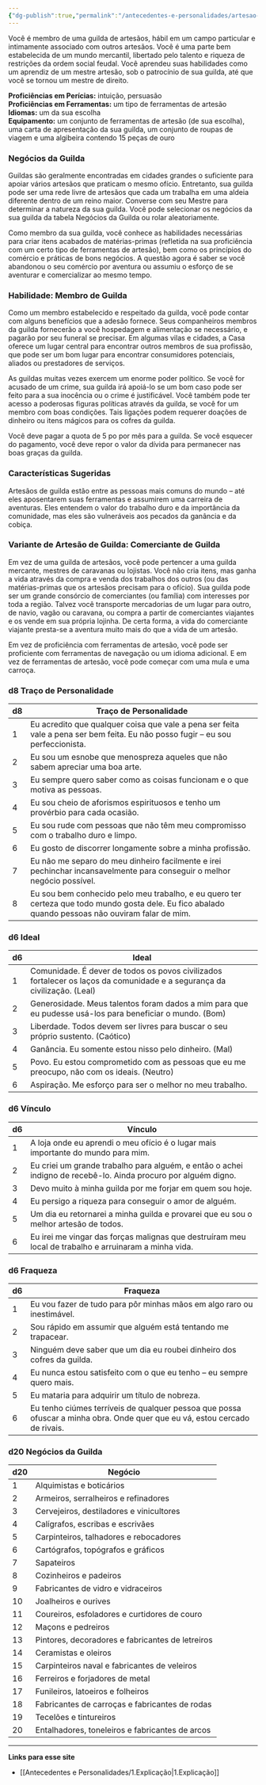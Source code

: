 ```yaml
---
{"dg-publish":true,"permalink":"/antecedentes-e-personalidades/artesao-de-guilda/","tags":["Antecedentes Artesão_de_guilda"],"created":"2024-07-23T08:29:11.000-03:00"}
---
```


Você é membro de uma guilda de artesãos, hábil em um campo particular e intimamente associado com outros artesãos. Você é uma parte bem estabelecida de um mundo mercantil, libertado pelo talento e riqueza de restrições da ordem social feudal. Você aprendeu suas habilidades como um aprendiz de um mestre artesão, sob o patrocínio de sua guilda, até que você se tornou um mestre de direito.

**Proficiências em Perícias:** intuição, persuasão  
**Proficiências em Ferramentas:** um tipo de ferramentas de artesão  
**Idiomas:** um da sua escolha  
**Equipamento:** um conjunto de ferramentas de artesão (de sua escolha), uma carta de apresentação da sua guilda, um conjunto de roupas de viagem e uma algibeira contendo 15 peças de ouro

### Negócios da Guilda
Guildas são geralmente encontradas em cidades grandes o suficiente para apoiar vários artesãos que praticam o mesmo ofício. Entretanto, sua guilda pode ser uma rede livre de artesãos que cada um trabalha em uma aldeia diferente dentro de um reino maior. Converse com seu Mestre para determinar a natureza da sua guilda. Você pode selecionar os negócios da sua guilda da tabela Negócios da Guilda ou rolar aleatoriamente.

Como membro da sua guilda, você conhece as habilidades necessárias para criar itens acabados de matérias-primas (refletida na sua proficiência com um certo tipo de ferramentas de artesão), bem como os princípios do comércio e práticas de bons negócios. A questão agora é saber se você abandonou o seu comércio por aventura ou assumiu o esforço de se aventurar e comercializar ao mesmo tempo.

### Habilidade: Membro de Guilda
Como um membro estabelecido e respeitado da guilda, você pode contar com alguns benefícios que a adesão fornece. Seus companheiros membros da guilda fornecerão a você hospedagem e alimentação se necessário, e pagarão por seu funeral se precisar. Em algumas vilas e cidades, a Casa oferece um lugar central para encontrar outros membros de sua profissão, que pode ser um bom lugar para encontrar consumidores potenciais, aliados ou prestadores de serviços.

As guildas muitas vezes exercem um enorme poder político. Se você for acusado de um crime, sua guilda irá apoiá-lo se um bom caso pode ser feito para a sua inocência ou o crime é justificável. Você também pode ter acesso a poderosas figuras políticas através da guilda, se você for um membro com boas condições. Tais ligações podem requerer doações de dinheiro ou itens mágicos para os cofres da guilda.

Você deve pagar a quota de 5 po por mês para a guilda. Se você esquecer do pagamento, você deve repor o valor da dívida para permanecer nas boas graças da guilda.

### Características Sugeridas
Artesãos de guilda estão entre as pessoas mais comuns do mundo – até eles aposentarem suas ferramentas e assumirem uma carreira de aventuras. Eles entendem o valor do trabalho duro e da importância da comunidade, mas eles são vulneráveis aos pecados da ganância e da cobiça.

### Variante de Artesão de Guilda: Comerciante de Guilda
Em vez de uma guilda de artesãos, você pode pertencer a uma guilda mercante, mestres de caravanas ou lojistas. Você não cria itens, mas ganha a vida através da compra e venda dos trabalhos dos outros (ou das matérias-primas que os artesãos precisam para o ofício). Sua guilda pode ser um grande consórcio de comerciantes (ou família) com interesses por toda a região. Talvez você transporte mercadorias de um lugar para outro, de navio, vagão ou caravana, ou compra a partir de comerciantes viajantes e os vende em sua própria lojinha. De certa forma, a vida do comerciante viajante presta-se a aventura muito mais do que a vida de um artesão.

Em vez de proficiência com ferramentas de artesão, você pode ser proficiente com ferramentas de navegação ou um idioma adicional. E em vez de ferramentas de artesão, você pode começar com uma mula e uma carroça.

### d8 Traço de Personalidade

| d8  | Traço de Personalidade                                                                                                                             |
| --- | -------------------------------------------------------------------------------------------------------------------------------------------------- |
| 1   | Eu acredito que qualquer coisa que vale a pena ser feita vale a pena ser bem feita. Eu não posso fugir – eu sou perfeccionista.                    |
| 2   | Eu sou um esnobe que menospreza aqueles que não sabem apreciar uma boa arte.                                                                       |
| 3   | Eu sempre quero saber como as coisas funcionam e o que motiva as pessoas.                                                                          |
| 4   | Eu sou cheio de aforismos espirituosos e tenho um provérbio para cada ocasião.                                                                     |
| 5   | Eu sou rude com pessoas que não têm meu compromisso com o trabalho duro e limpo.                                                                   |
| 6   | Eu gosto de discorrer longamente sobre a minha profissão.                                                                                          |
| 7   | Eu não me separo do meu dinheiro facilmente e irei pechinchar incansavelmente para conseguir o melhor negócio possível.                            |
| 8   | Eu sou bem conhecido pelo meu trabalho, e eu quero ter certeza que todo mundo gosta dele. Eu fico abalado quando pessoas não ouviram falar de mim. |

### d6 Ideal

| d6  | Ideal                                                                                                                    |
| --- | ------------------------------------------------------------------------------------------------------------------------ |
| 1   | Comunidade. É dever de todos os povos civilizados fortalecer os laços da comunidade e a segurança da civilização. (Leal) |
| 2   | Generosidade. Meus talentos foram dados a mim para que eu pudesse usá-los para beneficiar o mundo. (Bom)                 |
| 3   | Liberdade. Todos devem ser livres para buscar o seu próprio sustento. (Caótico)                                          |
| 4   | Ganância. Eu somente estou nisso pelo dinheiro. (Mal)                                                                    |
| 5   | Povo. Eu estou comprometido com as pessoas que eu me preocupo, não com os ideais. (Neutro)                               |
| 6   | Aspiração. Me esforço para ser o melhor no meu trabalho.                                                                 |

### d6 Vínculo

| d6  | Vínculo                                                                                                        |
| --- | -------------------------------------------------------------------------------------------------------------- |
| 1   | A loja onde eu aprendi o meu ofício é o lugar mais importante do mundo para mim.                               |
| 2   | Eu criei um grande trabalho para alguém, e então o achei indigno de recebê-lo. Ainda procuro por alguém digno. |
| 3   | Devo muito à minha guilda por me forjar em quem sou hoje.                                                      |
| 4   | Eu persigo a riqueza para conseguir o amor de alguém.                                                          |
| 5   | Um dia eu retornarei a minha guilda e provarei que eu sou o melhor artesão de todos.                           |
| 6   | Eu irei me vingar das forças malignas que destruíram meu local de trabalho e arruinaram a minha vida.          |

### d6 Fraqueza

| d6 | Fraqueza                                                                                                                    |
|----|-----------------------------------------------------------------------------------------------------------------------------|
| 1  | Eu vou fazer de tudo para pôr minhas mãos em algo raro ou inestimável.                                                      |
| 2  | Sou rápido em assumir que alguém está tentando me trapacear.                                                                 |
| 3  | Ninguém deve saber que um dia eu roubei dinheiro dos cofres da guilda.                                                         |
| 4  | Eu nunca estou satisfeito com o que eu tenho – eu sempre quero mais.                                                         |
| 5  | Eu mataria para adquirir um título de nobreza.                                                                                |
| 6  | Eu tenho ciúmes terríveis de qualquer pessoa que possa ofuscar a minha obra. Onde quer que eu vá, estou cercado de rivais. |

### d20 Negócios da Guilda

| d20 | Negócio                                                                                  |
|-----|------------------------------------------------------------------------------------------|
| 1   | Alquimistas e boticários                                                                  |
| 2   | Armeiros, serralheiros e refinadores                                                       |
| 3   | Cervejeiros, destiladores e vinicultores                                                   |
| 4   | Calígrafos, escribas e escrivães                                                           |
| 5   | Carpinteiros, talhadores e rebocadores                                                     |
| 6   | Cartógrafos, topógrafos e gráficos                                                         |
| 7   | Sapateiros                                                                               |
| 8   | Cozinheiros e padeiros                                                                    |
| 9   | Fabricantes de vidro e vidraceiros                                                          |
| 10  | Joalheiros e ourives                                                                       |
| 11  | Coureiros, esfoladores e curtidores de couro                                              |
| 12  | Maçons e pedreiros                                                                        |
| 13  | Pintores, decoradores e fabricantes de letreiros                                          |
| 14  | Ceramistas e oleiros                                                                       |
| 15  | Carpinteiros naval e fabricantes de veleiros                                               |
| 16  | Ferreiros e forjadores de metal                                                            |
| 17  | Funileiros, latoeiros e folheiros                                                           |
| 18  | Fabricantes de carroças e fabricantes de rodas                                           |
| 19  | Tecelões e tintureiros                                                                    |
| 20  | Entalhadores, toneleiros e fabricantes de arcos                                           |
___
**Links para esse site**
- [[Antecedentes e Personalidades/1.Explicação\|1.Explicação]]